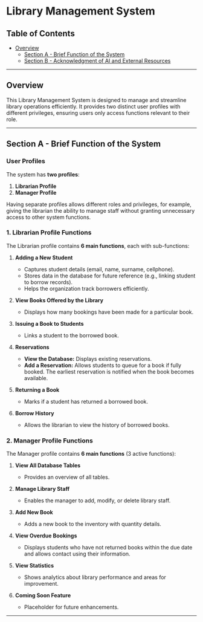 # Library Management System

## Table of Contents
- [Overview](#overview)
  - [Section A - Brief Function of the System](#section-a---brief-function-of-the-system)
  - [Section B - Acknowledgment of AI and External Resources](#section-c---acknowledgment-of-ai-and-external-resources)

---

## Overview
This Library Management System is designed to manage and streamline library operations efficiently. It provides two distinct user profiles with different privileges, ensuring users only access functions relevant to their role.  

---

## Section A - Brief Function of the System

### User Profiles
The system has **two profiles**:

1. **Librarian Profile**  
2. **Manager Profile**  

Having separate profiles allows different roles and privileges, for example, giving the librarian the ability to manage staff without granting unnecessary access to other system functions.  

### 1. Librarian Profile Functions
The Librarian profile contains **6 main functions**, each with sub-functions:

1. **Adding a New Student**  
   - Captures student details (email, name, surname, cellphone).  
   - Stores data in the database for future reference (e.g., linking student to borrow records).  
   - Helps the organization track borrowers efficiently.  

2. **View Books Offered by the Library**  
   - Displays how many bookings have been made for a particular book.  

3. **Issuing a Book to Students**  
   - Links a student to the borrowed book.  

4. **Reservations**  
   - **View the Database:** Displays existing reservations.  
   - **Add a Reservation:** Allows students to queue for a book if fully booked. The earliest reservation is notified when the book becomes available.  

5. **Returning a Book**  
   - Marks if a student has returned a borrowed book.  

6. **Borrow History**  
   - Allows the librarian to view the history of borrowed books.  

### 2. Manager Profile Functions
The Manager profile contains **6 main functions** (3 active functions):

1. **View All Database Tables**  
   - Provides an overview of all tables.  

2. **Manage Library Staff**  
   - Enables the manager to add, modify, or delete library staff.  

3. **Add New Book**  
   - Adds a new book to the inventory with quantity details.  

4. **View Overdue Bookings**  
   - Displays students who have not returned books within the due date and allows contact using their information.  

5. **View Statistics**  
   - Shows analytics about library performance and areas for improvement.  

6. **Coming Soon Feature**  
   - Placeholder for future enhancements.  

---

